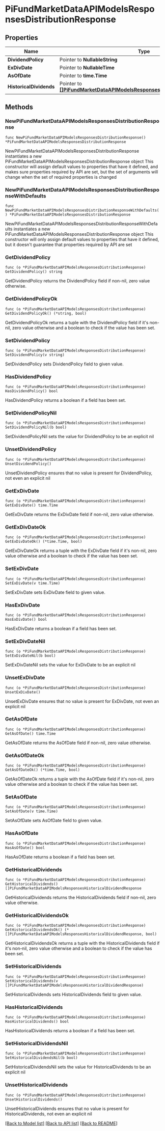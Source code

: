# PiFundMarketDataAPIModelsResponsesDistributionResponse

## Properties

Name | Type | Description | Notes
------------ | ------------- | ------------- | -------------
**DividendPolicy** | Pointer to **NullableString** |  | [optional] 
**ExDivDate** | Pointer to **NullableTime** |  | [optional] 
**AsOfDate** | Pointer to **time.Time** |  | [optional] 
**HistoricalDividends** | Pointer to [**[]PiFundMarketDataAPIModelsResponsesHistoricalDividendResponse**](PiFundMarketDataAPIModelsResponsesHistoricalDividendResponse.md) |  | [optional] 

## Methods

### NewPiFundMarketDataAPIModelsResponsesDistributionResponse

`func NewPiFundMarketDataAPIModelsResponsesDistributionResponse() *PiFundMarketDataAPIModelsResponsesDistributionResponse`

NewPiFundMarketDataAPIModelsResponsesDistributionResponse instantiates a new PiFundMarketDataAPIModelsResponsesDistributionResponse object
This constructor will assign default values to properties that have it defined,
and makes sure properties required by API are set, but the set of arguments
will change when the set of required properties is changed

### NewPiFundMarketDataAPIModelsResponsesDistributionResponseWithDefaults

`func NewPiFundMarketDataAPIModelsResponsesDistributionResponseWithDefaults() *PiFundMarketDataAPIModelsResponsesDistributionResponse`

NewPiFundMarketDataAPIModelsResponsesDistributionResponseWithDefaults instantiates a new PiFundMarketDataAPIModelsResponsesDistributionResponse object
This constructor will only assign default values to properties that have it defined,
but it doesn't guarantee that properties required by API are set

### GetDividendPolicy

`func (o *PiFundMarketDataAPIModelsResponsesDistributionResponse) GetDividendPolicy() string`

GetDividendPolicy returns the DividendPolicy field if non-nil, zero value otherwise.

### GetDividendPolicyOk

`func (o *PiFundMarketDataAPIModelsResponsesDistributionResponse) GetDividendPolicyOk() (*string, bool)`

GetDividendPolicyOk returns a tuple with the DividendPolicy field if it's non-nil, zero value otherwise
and a boolean to check if the value has been set.

### SetDividendPolicy

`func (o *PiFundMarketDataAPIModelsResponsesDistributionResponse) SetDividendPolicy(v string)`

SetDividendPolicy sets DividendPolicy field to given value.

### HasDividendPolicy

`func (o *PiFundMarketDataAPIModelsResponsesDistributionResponse) HasDividendPolicy() bool`

HasDividendPolicy returns a boolean if a field has been set.

### SetDividendPolicyNil

`func (o *PiFundMarketDataAPIModelsResponsesDistributionResponse) SetDividendPolicyNil(b bool)`

 SetDividendPolicyNil sets the value for DividendPolicy to be an explicit nil

### UnsetDividendPolicy
`func (o *PiFundMarketDataAPIModelsResponsesDistributionResponse) UnsetDividendPolicy()`

UnsetDividendPolicy ensures that no value is present for DividendPolicy, not even an explicit nil
### GetExDivDate

`func (o *PiFundMarketDataAPIModelsResponsesDistributionResponse) GetExDivDate() time.Time`

GetExDivDate returns the ExDivDate field if non-nil, zero value otherwise.

### GetExDivDateOk

`func (o *PiFundMarketDataAPIModelsResponsesDistributionResponse) GetExDivDateOk() (*time.Time, bool)`

GetExDivDateOk returns a tuple with the ExDivDate field if it's non-nil, zero value otherwise
and a boolean to check if the value has been set.

### SetExDivDate

`func (o *PiFundMarketDataAPIModelsResponsesDistributionResponse) SetExDivDate(v time.Time)`

SetExDivDate sets ExDivDate field to given value.

### HasExDivDate

`func (o *PiFundMarketDataAPIModelsResponsesDistributionResponse) HasExDivDate() bool`

HasExDivDate returns a boolean if a field has been set.

### SetExDivDateNil

`func (o *PiFundMarketDataAPIModelsResponsesDistributionResponse) SetExDivDateNil(b bool)`

 SetExDivDateNil sets the value for ExDivDate to be an explicit nil

### UnsetExDivDate
`func (o *PiFundMarketDataAPIModelsResponsesDistributionResponse) UnsetExDivDate()`

UnsetExDivDate ensures that no value is present for ExDivDate, not even an explicit nil
### GetAsOfDate

`func (o *PiFundMarketDataAPIModelsResponsesDistributionResponse) GetAsOfDate() time.Time`

GetAsOfDate returns the AsOfDate field if non-nil, zero value otherwise.

### GetAsOfDateOk

`func (o *PiFundMarketDataAPIModelsResponsesDistributionResponse) GetAsOfDateOk() (*time.Time, bool)`

GetAsOfDateOk returns a tuple with the AsOfDate field if it's non-nil, zero value otherwise
and a boolean to check if the value has been set.

### SetAsOfDate

`func (o *PiFundMarketDataAPIModelsResponsesDistributionResponse) SetAsOfDate(v time.Time)`

SetAsOfDate sets AsOfDate field to given value.

### HasAsOfDate

`func (o *PiFundMarketDataAPIModelsResponsesDistributionResponse) HasAsOfDate() bool`

HasAsOfDate returns a boolean if a field has been set.

### GetHistoricalDividends

`func (o *PiFundMarketDataAPIModelsResponsesDistributionResponse) GetHistoricalDividends() []PiFundMarketDataAPIModelsResponsesHistoricalDividendResponse`

GetHistoricalDividends returns the HistoricalDividends field if non-nil, zero value otherwise.

### GetHistoricalDividendsOk

`func (o *PiFundMarketDataAPIModelsResponsesDistributionResponse) GetHistoricalDividendsOk() (*[]PiFundMarketDataAPIModelsResponsesHistoricalDividendResponse, bool)`

GetHistoricalDividendsOk returns a tuple with the HistoricalDividends field if it's non-nil, zero value otherwise
and a boolean to check if the value has been set.

### SetHistoricalDividends

`func (o *PiFundMarketDataAPIModelsResponsesDistributionResponse) SetHistoricalDividends(v []PiFundMarketDataAPIModelsResponsesHistoricalDividendResponse)`

SetHistoricalDividends sets HistoricalDividends field to given value.

### HasHistoricalDividends

`func (o *PiFundMarketDataAPIModelsResponsesDistributionResponse) HasHistoricalDividends() bool`

HasHistoricalDividends returns a boolean if a field has been set.

### SetHistoricalDividendsNil

`func (o *PiFundMarketDataAPIModelsResponsesDistributionResponse) SetHistoricalDividendsNil(b bool)`

 SetHistoricalDividendsNil sets the value for HistoricalDividends to be an explicit nil

### UnsetHistoricalDividends
`func (o *PiFundMarketDataAPIModelsResponsesDistributionResponse) UnsetHistoricalDividends()`

UnsetHistoricalDividends ensures that no value is present for HistoricalDividends, not even an explicit nil

[[Back to Model list]](../README.md#documentation-for-models) [[Back to API list]](../README.md#documentation-for-api-endpoints) [[Back to README]](../README.md)


